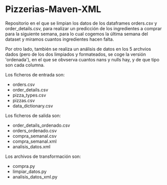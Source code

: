 # Pizzerias-Maven-XML
Repositorio en el que se limpian los datos de los dataframes orders.csv y order_details.csv, para realizar un predicción de los ingredientes a comprar para la siguiente semana, para lo cual cogemos la última semana del dataset y miramos cuantos ingredientes hacen falta.

Por otro lado, también se realiza un análisis de datos en los 5 archvios dados (pero de los dos limpiados y formateados, se coge la versión 'ordenada'), en el que se obvserva cuantos nans y nulls hay, y de que tipo son cada columna.

Los ficheros de entrada son:
- orders.csv
- order_details.csv
- pizza_types.csv
- pizzas.csv
- data_dictionary.csv

Los ficheros de salida son:
- order_details_ordenado.csv
- orders_ordenado.csv
- compra_semanal.csv
- compra_semanal.xml
- analisis_datos.xml

Los archivos de transformación son:
- compra.py
- limpiar_datos.py
- analisis_datos_xml.py
